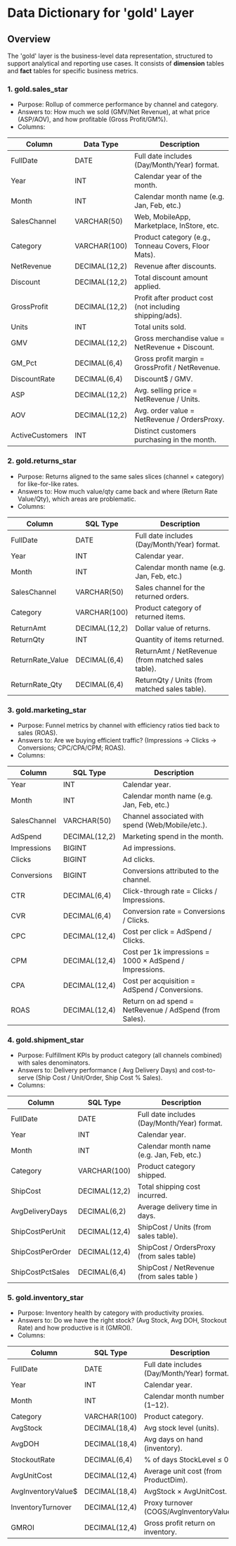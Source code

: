 # Data Dictionary for 'gold' Layer


## Overview
 The 'gold' layer is the business-level data representation, structured to support analytical and reporting use cases. It consists of **dimension** tables and **fact** tables for specific business metrics.

### 1. gold.sales_star
- Purpose: Rollup of commerce performance by channel and category.
- Answers to: How much we sold (GMV/Net Revenue), at what price (ASP/AOV), and how profitable (Gross Profit/GM%).
- Columns:
  
| Column          | Data Type     | Description                                             |
| --------------- | ------------- | ------------------------------------------------------- |
| FullDate        | DATE          | Full date includes (Day/Month/Year) format.             |
| Year            | INT           | Calendar year of the month.                             |
| Month           | INT           | Calendar month name (e.g. Jan, Feb, etc.)               |
| SalesChannel    | VARCHAR(50)   | Web, MobileApp, Marketplace, InStore, etc.              |
| Category        | VARCHAR(100)  | Product category (e.g., Tonneau Covers, Floor Mats).    |
| NetRevenue      | DECIMAL(12,2) | Revenue after discounts.                                |
| Discount        | DECIMAL(12,2) | Total discount amount applied.                          |
| GrossProfit     | DECIMAL(12,2) | Profit after product cost (not including shipping/ads). |
| Units           | INT           | Total units sold.                                       |
| GMV             | DECIMAL(12,2) | Gross merchandise value = NetRevenue + Discount.        |
| GM_Pct          | DECIMAL(6,4)  | Gross profit margin = GrossProfit / NetRevenue.         |
| DiscountRate    | DECIMAL(6,4)  | Discount$ / GMV.                                        |
| ASP             | DECIMAL(12,2) | Avg. selling price = NetRevenue / Units.                |
| AOV             | DECIMAL(12,2) | Avg. order value = NetRevenue / OrdersProxy.            |
| ActiveCustomers | INT           | Distinct customers purchasing in the month.             |


### 2. gold.returns_star
- Purpose: Returns aligned to the same sales slices (channel × category) for like-for-like rates.
- Answers to: How much value/qty came back and where (Return Rate Value/Qty), which areas are problematic.
- Columns:

| Column           | SQL Type      | Description                                        |
| ---------------- | ------------- | -------------------------------------------------- |
| FullDate         | DATE          | Full date includes (Day/Month/Year) format.        |
| Year             | INT           | Calendar year.                                     |
| Month            | INT           | Calendar month name (e.g. Jan, Feb, etc.)          |
| SalesChannel     | VARCHAR(50)   | Sales channel for the returned orders.             |
| Category         | VARCHAR(100)  | Product category of returned items.                |
| ReturnAmt        | DECIMAL(12,2) | Dollar value of returns.                           |
| ReturnQty        | INT           | Quantity of items returned.                        |
| ReturnRate_Value | DECIMAL(6,4)  | ReturnAmt / NetRevenue (from matched sales table). |
| ReturnRate_Qty   | DECIMAL(6,4)  | ReturnQty / Units (from matched sales table).      |


### 3. gold.marketing_star
- Purpose: Funnel metrics by channel with efficiency ratios tied back to sales (ROAS).
- Answers to: Are we buying efficient traffic? (Impressions → Clicks → Conversions; CPC/CPA/CPM; ROAS).
- Columns:

| Column         | SQL Type      | Description                                             |
| -------------- | ------------- | ------------------------------------------------------- |
| Year           | INT           | Calendar year.                                          |
| Month          | INT           | Calendar month name (e.g. Jan, Feb, etc.)               |
| SalesChannel   | VARCHAR(50)   | Channel associated with spend (Web/Mobile/etc.).        |
| AdSpend        | DECIMAL(12,2) | Marketing spend in the month.                           |
| Impressions    | BIGINT        | Ad impressions.                                         |
| Clicks         | BIGINT        | Ad clicks.                                              |
| Conversions    | BIGINT        | Conversions attributed to the channel.                  |
| CTR            | DECIMAL(6,4)  | Click-through rate = Clicks / Impressions.              |
| CVR            | DECIMAL(6,4)  | Conversion rate = Conversions / Clicks.                 |
| CPC            | DECIMAL(12,4) | Cost per click = AdSpend / Clicks.                      |
| CPM            | DECIMAL(12,4) | Cost per 1k impressions = 1000 × AdSpend / Impressions. |
| CPA            | DECIMAL(12,4) | Cost per acquisition = AdSpend / Conversions.           |
| ROAS           | DECIMAL(12,4) | Return on ad spend = NetRevenue / AdSpend (from Sales). |


### 4. gold.shipment_star
- Purpose: Fulfillment KPIs by product category (all channels combined) with sales denominators.
- Answers to: Delivery performance ( Avg Delivery Days) and cost-to-serve (Ship Cost / Unit/Order, Ship Cost % Sales).
- Columns:

| Column           | SQL Type      | Description                                 |
| ---------------- | ------------- | ------------------------------------------- |
| FullDate         | DATE          | Full date includes (Day/Month/Year) format. |
| Year             | INT           | Calendar year.                              |
| Month            | INT           | Calendar month name (e.g. Jan, Feb, etc.)   |
| Category         | VARCHAR(100)  | Product category shipped.                   |
| ShipCost         | DECIMAL(12,2) | Total shipping cost incurred.               |
| AvgDeliveryDays  | DECIMAL(6,2)  | Average delivery time in days.              |
| ShipCostPerUnit  | DECIMAL(12,4) | ShipCost / Units (from sales table).        |
| ShipCostPerOrder | DECIMAL(12,4) | ShipCost / OrdersProxy (from sales table)   |
| ShipCostPctSales | DECIMAL(6,4)  | ShipCost / NetRevenue (from sales table )   |


### 5. gold.inventory_star
- Purpose: Inventory health by category with productivity proxies.
- Answers to: Do we have the right stock? (Avg Stock, Avg DOH, Stockout Rate) and how productive is it (GMROI).
- Columns:

| Column             | SQL Type      | Description                              |
| ------------------ | ------------- | ------------------------------------------ |
| FullDate           | DATE          | Full date includes (Day/Month/Year) format.|
| Year               | INT           | Calendar year.                             |
| Month              | INT           | Calendar month number (1–12).              |
| Category           | VARCHAR(100)  | Product category.                          |
| AvgStock           | DECIMAL(18,4) | Avg stock level (units).                   |
| AvgDOH             | DECIMAL(18,4) | Avg days on hand (inventory).              |
| StockoutRate       | DECIMAL(6,4)  | % of days StockLevel ≤ 0.                  |
| AvgUnitCost        | DECIMAL(12,4) | Average unit cost (from ProductDim).       |
| AvgInventoryValue$ | DECIMAL(18,4) | AvgStock × AvgUnitCost.                    |
| InventoryTurnover  | DECIMAL(12,4) | Proxy turnover (COGS/AvgInventoryValue).   |
| GMROI              | DECIMAL(12,4) | Gross profit return on inventory.          |


